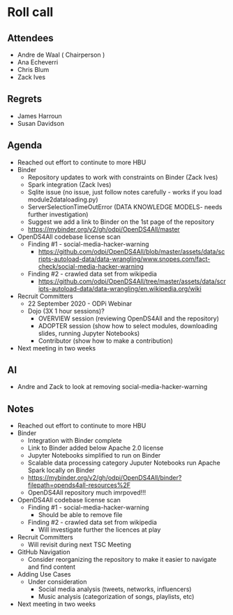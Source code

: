 # Roll call
## Attendees

- Andre de Waal ( Chairperson )
- Ana Echeverri
- Chris Blum
- Zack Ives

## Regrets

- James Harroun
- Susan Davidson

## Agenda

- Reached out effort to continute to more HBU
- Binder
  - Repository updates to work with constraints on Binder (Zack Ives)
  - Spark integration (Zack Ives)
  - Sqlite issue (no issue, just follow notes carefully - works if you load module2dataloading.py)
  - ServerSelectionTimeOutError (DATA KNOWLEDGE MODELS- needs further investigation)
  - Suggest we add a link to Binder on the 1st page of the repository
  - https://mybinder.org/v2/gh/odpi/OpenDS4All/master
- OpenDS4All codebase license scan
  - Finding #1 - social-media-hacker-warning
    - https://github.com/odpi/OpenDS4All/blob/master/assets/data/scripts-autoload-data/data-wrangling/www.snopes.com/fact-check/social-media-hacker-warning
  - Finding #2 - crawled data set from wikipedia
    - https://github.com/odpi/OpenDS4All/tree/master/assets/data/scripts-autoload-data/data-wrangling/en.wikipedia.org/wiki
- Recruit Committers
  - 22 September 2020 - ODPi Webinar
  - Dojo (3X 1 hour sessions)?
    - OVERVIEW session (reviewing OpenDS4All and the repository)
    - ADOPTER session (show how to select modules, downloading slides, running Jupyter Notebooks)
    - Contributor (show how to make a contribution)
- Next meeting in two weeks

## AI 

- Andre and Zack to look at removing social-media-hacker-warning

## Notes

- Reached out effort to continute to more HBU
- Binder
  - Integration with Binder complete
  - Link to Binder added below Apache 2.0 license
  - Jupyter Notebooks simplified to run on Binder 
  - Scalable data processing category Juputer Notebooks run Apache Spark locally on Binder 
  - https://mybinder.org/v2/gh/odpi/OpenDS4All/binder?filepath=opends4all-resources%2F
  - OpenDS4All repository much imrpoved!!! 
- OpenDS4All codebase license scan
  - Finding #1 - social-media-hacker-warning
    - Should be able to remove file
  - Finding #2 - crawled data set from wikipedia
    - Will investigate further the licences at play
- Recruit Committers
  - Will revisit during next TSC Meeting
- GitHub Navigation
  - Consider reorganizing the repository to make it easier to navigate and find content
- Adding Use Cases
  - Under consideration
    - Social media analysis (tweets, networks, influencers)
    - Music analysis (categorization of songs, playlists, etc) 
- Next meeting in two weeks

